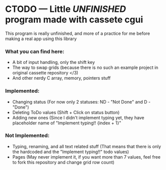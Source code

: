 # CTODO — Little *UNFINISHED* program made with cassete cgui

This program is really unfinished, and more of a practice for me before making a real app using this library

### What you can find here:
- A bit of input handling, only the shift key
- The way to swap grids (because there is no such an example project in original cassette repository </3)
- And other nerdy C array, memory, pointers stuff

### Implemented:
- Changing status (For now only 2 statuses: ND - "Not Done" and D - "Done")
- Deleting ToDo values (Shift + Click on status button)
- Adding new ones (Since I didn't implement typing yet, they have placeholder name of "Implement typing!! {index + 1}"

### Not Implemented:
- Typing, renaming, and all text related stuff (That means that there is only the hardcoded and the "Implement typing!!" todo values)
- Pages (May never implement it, if you want more than 7 values, feel free to fork this repository and change grid row count)
